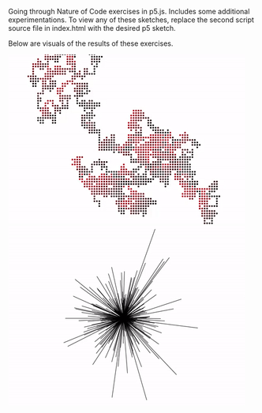 Going through Nature of Code exercises in p5.js. Includes some additional experimentations. To view any of these sketches, replace the second script source file in index.html with the desired p5 sketch.

Below are visuals of the results of these exercises.

![alt tag](gifs/1_random_walker.gif) ![alt tag](gifs/2_guassian_spike.gif)